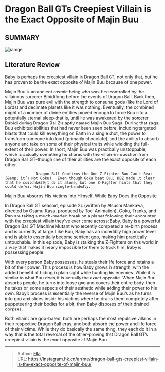 # Dragon Ball GTs Creepiest Villain is the Exact Opposite of Majin Buu


## SUMMARY 

![iamge](https://static1.srcdn.com/wordpress/wp-content/uploads/2023/01/baby-opposite-of-buu.jpg)

## Literature Review

Baby is perhaps the creepiest villain in Dragon Ball GT, not only that, but he has proven to be the exact opposite of Majin Buu because of one power. 





Majin Buu is an ancient cosmic being who was first controlled by the villainous sorcerer Bibidi long before the events of Dragon Ball. Back then, Majin Buu was pure evil with the strength to consume gods (like the Lord of Lords) and decimate planets like it was nothing. Eventually, the combined might of a number of divine entities proved enough to force Buu into a potentially eternal sleep–that is, until he was awakened by the sorcerer Babidi during Dragon Ball Z’s aptly named Majin Buu Saga. During that saga, Buu exhibited abilities that had never been seen before, including targeted blasts that could kill everything on Earth in a single shot, the power to transform someone into food (primarily chocolate), and the ability to absorb anyone and take on some of their physical traits while wielding the full-extent of their power. In short, Majin Buu was practically unstoppable, which is actually something he shares with the villain-in-question from Dragon Ball GT–though one of their abilities are the exact opposite of each other.




                  Dragon Ball Confirms the One Z-Fighter Buu Can’t Beat (&amp; it’s Not Goku)   Even though Goku beat Buu, DBZ made it clear that he couldn&#39;t do it alone, but one Z-Fighter hints that they could defeat Majin Buu single-handedly.    


 Majin Buu Absorbs His Victims Into Himself, While Baby Does the Opposite 
          

In Dragon Ball GT season1, episode 24 (written by Atsushi Maekawa, directed by Osamu Kasai, produced by Toei Animation), Goku, Trunks, and Pan are taking a much-needed break on a planet following their encounter with the creepiest villain they’ve ever come across: Baby. Baby is a powerful Dragon Ball GT Machine Mutant who recently completed a re-birth process and is currently at large. Like Buu, Baby has an incredibly high power level and is able to essentially become sentient goo, making him practically untouchable. In this episode, Baby is stalking the Z-Fighters on this world in a way that makes it nearly impossible for them to track him: Baby is possessing people.




With every person Baby possesses, he steals their life force and retains a bit of their power. This process is how Baby grows in strength, with the added benefit of hiding in plain sight while hunting his enemies. While it is similar to what Buu does, it is actually the exact opposite. When Majin Buu absorbs people, he turns into loose goo and covers their entire body–then he takes on some aspects of their aesthetic while adding their power to his own. Baby’s process is essentially the reverse of Majin Buu’s as he turns into goo and slides inside his victims where he drains them completely after puppeteering their bodies for a bit, then Baby disposes of their drained corpses.

Both villains are goo-based, both are perhaps the most repulsive villains in their respective Dragon Ball eras, and both absorb the power and life force of their victims. While they do basically the same thing, they each do it in a way that is the total reversal of the other–proving that Dragon Ball GT’s creepiest villain is the exact opposite of Majin Buu.






---

> Author: [Ella](https://instagram.hk.cn/)  
> URL: https://instagram.hk.cn/anime/dragon-ball-gts-creepiest-villain-is-the-exact-opposite-of-majin-buu/  

